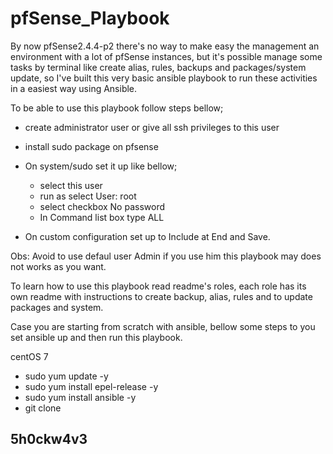 # pfSense_Playbook

By now pfSense2.4.4-p2 there's no way to make easy the management an environment with a lot of pfSense instances, but it's possible manage some tasks by terminal like create alias, rules, backups and packages/system update, so I've built this very basic ansible playbook to run these activities in a easiest way using Ansible.

To be able to use this playbook follow steps bellow;
  
  - create administrator user or give all ssh privileges to this user
  
  - install sudo package on pfsense
  
  - On system/sudo set it up like bellow;
      - select this user
      - run as select User: root
      - select checkbox No password
      - In Command list box type ALL
      
  - On custom configuration set up to Include at End and Save.
  
Obs: Avoid to use defaul user Admin if you use him this playbook may does not works as you want.

To learn how to use this playbook read readme's roles, each role has its own readme with instructions to create backup, alias, rules and to update packages and system.

Case you are starting from scratch with ansible, bellow some steps to you set ansible up and then run this playbook.
  
  centOS 7
  - sudo yum update -y
  - sudo yum install epel-release -y
  - sudo yum install ansible -y
  - git clone 

5h0ckw4v3
-
